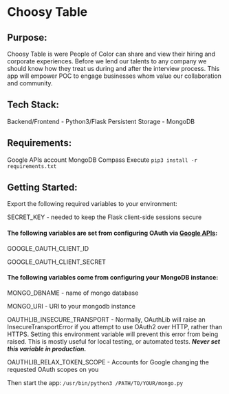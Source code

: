 # Choosy Table

## Purpose:
Choosy Table is were People of Color can share and view their hiring and corporate experiences.  Before we lend our talents to any company we should know how they treat us during and after the interview process.  This app will empower POC to engage businesses whom value our collaboration and community.

## Tech Stack:
Backend/Frontend - Python3/Flask
Persistent Storage - MongoDB 

## Requirements:
Google APIs account
MongoDB Compass
Execute `pip3 install -r requirements.txt`

## Getting Started:
Export the following required variables to your environment:

SECRET_KEY - needed to keep the Flask client-side sessions secure 

#### The following variables are set from configuring OAuth via [Google APIs](https://support.google.com/googleapi/answer/6158857?hl=en&ref_topic=7013279):
GOOGLE_OAUTH_CLIENT_ID

GOOGLE_OAUTH_CLIENT_SECRET

#### The following variables come from configuring your MongoDB instance:
MONGO_DBNAME - name of mongo database

MONGO_URI - URI to your mongodb instance

OAUTHLIB_INSECURE_TRANSPORT - Normally, OAuthLib will raise an InsecureTransportError if you attempt to use OAuth2 over HTTP, rather than HTTPS. Setting this environment variable will prevent this error from being raised. This is mostly useful for local testing, or automated tests. ***Never set this variable in production.***

OAUTHLIB_RELAX_TOKEN_SCOPE - Accounts for Google changing the requested OAuth scopes on you

Then start the app:
`/usr/bin/python3 /PATH/TO/YOUR/mongo.py`